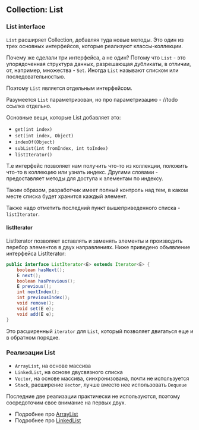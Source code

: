## Collection: List
### List interface
`List` расширяет Collection, добавляя туда новые методы. Это один из трех основных
интерфейсов, которые реализуют классы-коллекции.

Почему же сделали три интерфейса, а не один?
Потому что `List` - это упорядоченная структура данных, разрешающая дубликаты,
в отличии, от, например, множества - `Set`.
Иногда `List` называют списком или последовательностью.

Поэтому `List` является отдельным интерфейсом.

Разумеется `List` параметризован, но про параметризацию - //todo ссылка отдельно.

Основные вещи, которые List добавляет это:
* `get(int index)`
* `set(int index, Object)`
* `indexOf(Object)`
* `subList(int fromIndex, int toIndex)`
* `listIterator()`

Т.е интерфейс позволяет нам получить что-то из коллекции, положить что-то в коллекцию или узнать индекс.
Другими словами - предоставляет методы для доступа к элементам по индексу.

Таким образом, разработчик имеет полный контроль над тем, в каком месте списка будет
хранится каждый элемент.

Также надо отметить последний пункт вышеприведенного списка -  `listIterator`.
#### listIterator
ListIterator позволяет вставлять и заменять элементы и производить перебор элементов в двух направлениях.
Ниже приведено объявление интерфейса ListIterator:
```java
public interface ListIterator<E> extends Iterator<E> {
    boolean hasNext();
    E next();
    boolean hasPrevious();
    E previous();
    int nextIndex();
    int previousIndex();
    void remove();
    void set(E e);
    void add(E e);
}
```

Это расширенный `iterator` для `List`, который позволяет двигаться еще и в обратном порядке.

### Реализации List
* `ArrayList`, на основе массива
* `LinkedList`, на основе двусвязного списка
* `Vector`, на основе массива, синхронизована, почти не используется
* `Stack`, расширение `Vector`, лучше вместо нее использовать `Dequeue`

Последние две реализации практически не используются, поэтому сосредоточим свое
внимание на первых двух.

* Подробнее про [ArrayList](./ArrayList.md)
* Подробнее про [LinkedList](./LinkedList.md)
